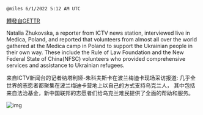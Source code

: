 
`@miles 6/1/2022 5:12 AM UTC`

[轉發自GETTR](https://gettr.com/post/p1c7yos80e2)

Natalia Zhukovska, a reporter from ICTV news station, interviewed live in Medica, Poland, and reported that volunteers from almost all over the world gathered at the Medica camp in Poland to support the Ukrainian people in their own way. These include the Rule of Law Foundation and the New Federal State of China(NFSC) volunteers who provided comprehensive services and assistance to Ukrainian refugees.

来自ICTV新闻台的记者纳塔利娅-朱科夫斯卡在波兰梅迪卡现场采访报道: 几乎全世界的志愿者都聚集在波兰梅迪卡营地上以自己的方式支持乌克兰人， 其中包括来自法治基金，新中国联邦的志愿者们给乌克兰难民提供了全面的帮助和服务。

![img](https://media.gettr.com/group43/origin/2022/06/01/05/1f1f8f06-3d1f-951e-74f2-f2e50de1b638/out.jpg)
